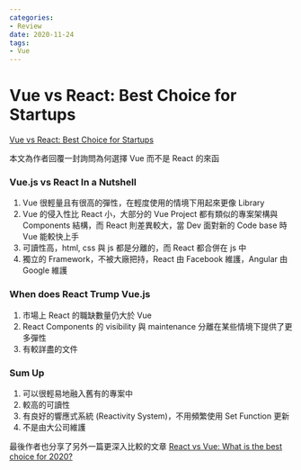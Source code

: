 ```yaml
---
categories:
- Review
date: 2020-11-24
tags:
- Vue
---
```


# Vue vs React: Best Choice for Startups

[Vue vs React: Best Choice for Startups](https://swimm.io/blog/vue-vs-react-best-choice-for-startups/)

本文為作者回覆一封詢問為何選擇 Vue 而不是 React 的來函

### Vue.js vs React In a Nutshell

1. Vue 很輕量且有很高的彈性，在輕度使用的情境下用起來更像 Library
2. Vue 的侵入性比 React 小，大部分的 Vue Project 都有類似的專案架構與 Components 結構，而 React 則差異較大，當 Dev 面對新的 Code base 時 Vue 能較快上手
3. 可讀性高，html, css 與 js 都是分離的，而 React 都合併在 js 中
4. 獨立的 Framework，不被大廠把持，React 由 Facebook 維護，Angular 由 Google 維護

### When does React Trump Vue.js

1. 市場上 React 的職缺數量仍大於 Vue
2. React Components 的 visibility 與 maintenance 分離在某些情境下提供了更多彈性
3. 有較詳盡的文件

### Sum Up

1. 可以很輕易地融入舊有的專案中
2. 較高的可讀性
3. 有良好的響應式系統 (Reactivity System)，不用頻繁使用 Set Function 更新
4. 不是由大公司維護

最後作者也分享了另外一篇更深入比較的文章 [React vs Vue: What is the best choice for 2020?](https://www.mindk.com/blog/react-vs-vue/)
